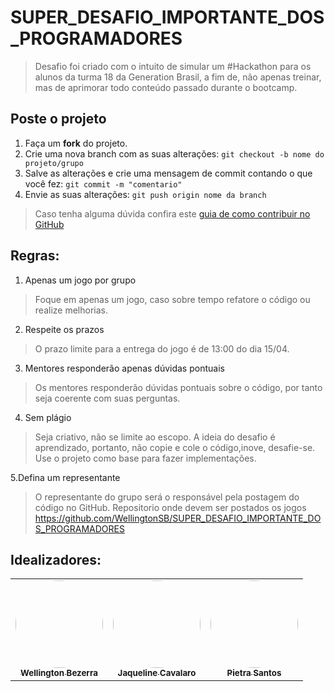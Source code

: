 # SUPER_DESAFIO_IMPORTANTE_DOS_PROGRAMADORES
> Desafio foi criado com o intuito de simular um #Hackathon para os alunos da turma 18 da Generation Brasil, a fim de, não apenas treinar, mas de aprimorar todo conteúdo passado durante o bootcamp.

## Poste o projeto

1. Faça um **fork** do projeto.
2. Crie uma nova branch com as suas alterações: `git checkout -b nome do projeto/grupo`
3. Salve as alterações e crie uma mensagem de commit contando o que você fez: `git commit -m "comentario"`
4. Envie as suas alterações: `git push origin nome da branch`
> Caso tenha alguma dúvida confira este [guia de como contribuir no GitHub](./CONTRIBUTING.md)

## Regras:

1. Apenas um jogo por grupo
>Foque em apenas um jogo, caso sobre tempo refatore o código ou realize  melhorias.

2. Respeite os prazos
>O prazo limite para a entrega do jogo é de 13:00  do dia 15/04.

3. Mentores responderão apenas dúvidas pontuais
>Os mentores responderão dúvidas pontuais sobre o código, por tanto seja coerente com suas perguntas. 

4. Sem plágio
>Seja criativo, não  se limite ao escopo. A ideia do desafio é aprendizado, portanto, não copie e cole o código,inove, desafie-se. Use o projeto como base para fazer implementações.

5.Defina um representante
>O representante do grupo será o responsável pela postagem do código no GitHub. 
>Repositorio onde devem ser postados os jogos https://github.com/WellingtonSB/SUPER_DESAFIO_IMPORTANTE_DOS_PROGRAMADORES


## Idealizadores:

<table>
  <tr>
    <td align="center"><a href="https://github.com/WellingtonSB"><img style="border-radius: 50%;" src="https://i.imgur.com/76YXVmC.jpg" width="140px;" alt=""/><br /><sub><b>Wellington Bezerra</b></sub></a><br /></td>
    
<td align="center"><a href="https://github.com/jaquelinecavalaro"><img style="border-radius: 50%;" src="https://i.imgur.com/Jbypj0K.jpg" width="140px;" alt=""/><br /><sub><b>Jaqueline Cavalaro</b></sub></a><br /></td>  

<td align="center"><a href="https://github.com/Pietra-Santos"><img style="border-radius: 50%;" src="https://i.imgur.com/2cSL9aX.jpg" width="140px;" alt=""/><br /><sub><b>Pietra Santos</b></sub></a><br /></td>
    
    

  </tr>
</table>
